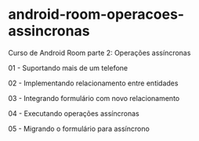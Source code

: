 # android-room-operacoes-assincronas

Curso de Android Room parte 2: Operações assíncronas

01 - Suportando mais de um telefone

02 - Implementando relacionamento entre entidades

03 - Integrando formulário com novo relacionamento

04 - Executando operações assíncronas

05 - Migrando o formulário para assíncrono
